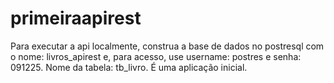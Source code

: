 # primeiraapirest

Para executar a api localmente, construa a base de dados no postresql com o nome: livros_apirest e, para acesso, use username: postres e senha: 091225. Nome da tabela: tb_livro. É uma aplicação inicial.
